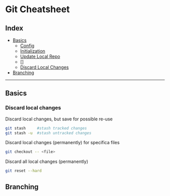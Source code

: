# Git Cheatsheet

## Index
* [Basics](#basics)
  * [Config](#config)
  * [Initialization](#initialization)
  * [Update Local Repo](#update-local-repo)
  * []
  * [Discard Local Changes](#discard-local-changes)
* [Branching](#branching)


---
## Basics
### Discard local changes
Discard local changes, but save for possible re-use
```bash
git stash     #stash tracked changes
git stash -u  #stash untracked changes
```
Discard local changes (permanently) for specifica files
```bash
git checkout -- <file>
```

Discard all local changes (permanently)
```bash
git reset --hard
```


## Branching

## 
